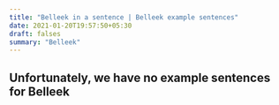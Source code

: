 ```yaml
---
title: "Belleek in a sentence | Belleek example sentences"
date: 2021-01-20T19:57:50+05:30
draft: falses
summary: "Belleek"
---
```

## Unfortunately, we have no example sentences for Belleek                 

